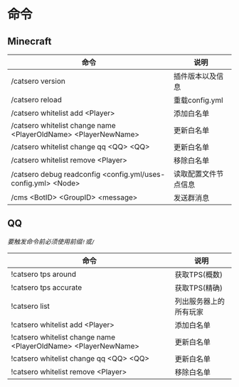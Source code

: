 # 命令

## Minecraft

| 命令                                                               | 说明           |
|------------------------------------------------------------------|--------------|
| /catsero version                                                 | 插件版本以及信息     |
| /catsero reload                                                  | 重载config.yml |
| /catsero whitelist add &lt;Player>                                 | 添加白名单        |
| /catsero whitelist change name &lt;PlayerOldName> \<PlayerNewName> | 更新白名单        |
| /catsero whitelist change qq &lt;QQ> &lt;QQ>                         | 更新白名单        |
| /catsero whitelist remove &lt;Player>                              | 移除白名单        |
| /catsero debug readconfig &lt;config.yml/uses-config.yml> &lt;Node> | 读取配置文件节点信息 |
| /cms &lt;BotID> &lt;GroupID> &lt;message>                              | 发送群消息        |

## QQ

_要触发命令前必须使用前缀`!`或`/`_

| 命令                                                               | 说明          |
|------------------------------------------------------------------|-------------|
| !catsero tps around                                              | 获取TPS(概数)   |
| !catsero tps accurate                                            | 获取TPS(精确)   |
| !catsero list                                                    | 列出服务器上的所有玩家 |
| !catsero whitelist add &lt;Player>                                 | 添加白名单       |
| !catsero whitelist change name &lt;PlayerOldName> &lt;PlayerNewName> | 更新白名单       |
| !catsero whitelist change qq &lt;QQ> &lt;QQ>                         | 更新白名单       |
| !catsero whitelist remove &lt;Player>                              | 移除白名单       |